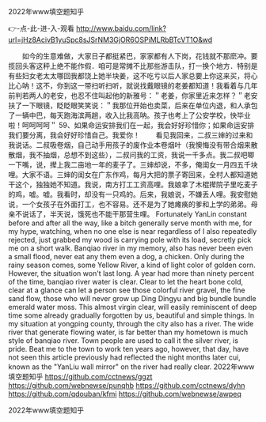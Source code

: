 
2022年www填空题知乎




👉-点-此-进-入-观看  http://www.baidu.com/link?url=jHz8AcivB1yuSpc8sJSrNM3GjOR6OSPiMLRbBTcVT1O&wd




　　如今的生意难做，大家日子都挺紧巴，家家都有人下岗，花钱就不那麽冲。要揽回头客这秤上绝不能作假．咱可是常摊不比那些游击队，打一换个地方．特别是有些妇女老太太哪回我都饶上她半块姜，这不吃亏以后人家总要上你这来买，将心比心呐！这不，你到这一带扫听扫听，就说找戴眼镜的老姜都知道！我看着与几年前判若两人的老安，也忍不住叫起他的新雅号：＂老姜，你家里近来怎样？＂老安扶了一下眼镜，眨眨眼笑笑说：＂我那位开始也卖菜，后来在单位内退，和人承包了一辆中巴，每天跑海滨两趟，收入比我高呐。孩子也考上了公安学校，快毕业啦！呵呵呵呵＂
		59、如果命运安排我们在一起，我会好好珍惜你；如果命运安排我们要分离，我会好好珍惜自己。我爱你！
　　看见我回来，二叔三婶的过来和我说话。二叔吸卷烟，自己动手用孩子的废作业本卷烟叶（我懊悔没有带合烟来散散烟，我不抽烟，总想不到这些），二叔问我的工资，我说一千多点。我二叔吧唧一下嘴，说，撵上我二亩地一年的麦子了。三婶却说，不多，俺闺女一月四五千块哩。大家不语。三婶的闺女在广东作鸡，每月大把的票子寄回来，全村人都知道她干这个，独独她不知道。我说，南方打工工资高哩。我娘拿了木棍撵院子里吃麦子的鸡，嘘。嘘。我看时，却没有一只鸡的。后来，我娘说，不嫌丢人哩。我安慰她说，一个女孩子在外面打工，也不容易。还不是为了她瘫痪的爹和上学的弟弟。母亲不说话了，半天说，饿死也不能干那营生哩。
Fortunately YanLin constant before and after all the way, like a bitch generally serve month with me, for my hype, watching, when no one else is near regardless of I also repeatedly rejected, just grabbed my wood is carrying pole with its load, secretly pick me on a short walk.
Banqiao river in my memory, also has never been even a small flood, never eat any them even a dog, a chicken.
Only during the rainy season comes, some Yellow River, a kind of light color of golden corn.
However, the situation won't last long.
A year had more than ninety percent of the time, banqiao river water is clear.
Clear to let the heart bone cold, clear at a glance can let a person see those colorful river gravel, the fine sand flow, those who will never grow up Ding Dingyu and big bundle bundle emerald water moss.
This almost virgin clear, will easily reminiscent of deep time some already gradually forgotten by us, beautiful and simple things.
In my situation at yongping county, through the city also has a river.
The wide river that generate flowing water, is far better than my hometown is much style of banqiao river.
Town people are used to call it the silver river, is pride.
Beat me to the town to work ten years ago, however, that day, have not seen this article previously had reflected the night months later cui, known as the "YanLiu wall mirror" on the river had really clear.
2022年www填空题知乎 https://github.com/cctnews/ggzt
https://github.com/webnewse/punqhb
https://github.com/cctnews/dyhn
https://github.com/qdouban/kfmi
https://github.com/webnewse/awpeq





2022年www填空题知乎
